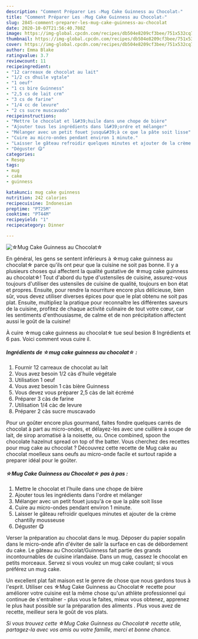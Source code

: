 ```yaml
---
description: "Comment Préparer Les ☆Mug Cake Guinness au Chocolat☆"
title: "Comment Préparer Les ☆Mug Cake Guinness au Chocolat☆"
slug: 2845-comment-preparer-les-mug-cake-guinness-au-chocolat
date: 2020-10-07T21:56:40.708Z
image: https://img-global.cpcdn.com/recipes/db504e8209cf3bee/751x532cq70/☆mug-cake-guinness-au-chocolat☆-photo-principale-de-la-recette.jpg
thumbnail: https://img-global.cpcdn.com/recipes/db504e8209cf3bee/751x532cq70/☆mug-cake-guinness-au-chocolat☆-photo-principale-de-la-recette.jpg
cover: https://img-global.cpcdn.com/recipes/db504e8209cf3bee/751x532cq70/☆mug-cake-guinness-au-chocolat☆-photo-principale-de-la-recette.jpg
author: Emma Blake
ratingvalue: 3.7
reviewcount: 11
recipeingredient:
- "12 carreaux de chocolat au lait"
- "1/2 cs dhuile vgtale"
- "1 oeuf"
- "1 cs bire Guinness"
- "2,5 cs de lait crm"
- "3 cs de farine"
- "1/4 cc de levure"
- "2 cs sucre muscavado"
recipeinstructions:
- "Mettre le chocolat et l&#39;huile dans une chope de bière"
- "Ajouter tous les ingrédients dans l&#39;ordre et mélanger"
- "Mélanger avec un petit fouet jusqu&#39;à ce que la pâte soit lisse"
- "Cuire au micro-ondes pendant environ 1 minute."
- "Laisser le gâteau refroidir quelques minutes et ajouter de la crème chantilly mousseuse"
- "Déguster 😋"
categories:
- Resep
tags:
- mug
- cake
- guinness

katakunci: mug cake guinness 
nutrition: 242 calories
recipecuisine: Indonesian
preptime: "PT25M"
cooktime: "PT44M"
recipeyield: "1"
recipecategory: Dinner

---
```



![☆Mug Cake Guinness au Chocolat☆](https://img-global.cpcdn.com/recipes/db504e8209cf3bee/751x532cq70/☆mug-cake-guinness-au-chocolat☆-photo-principale-de-la-recette.jpg)

En général, les gens se sentent inférieurs à ☆mug cake guinness au chocolat☆ parce qu'ils ont peur que la cuisine ne soit pas bonne. Il y a plusieurs choses qui affectent la qualité gustative de ☆mug cake guinness au chocolat☆! Tout d'abord du type d'ustensiles de cuisine, assurez-vous toujours d'utiliser des ustensiles de cuisine de qualité, toujours en bon état et propres. Ensuite, pour rendre la nourriture encore plus délicieuse, bien sûr, vous devez utiliser diverses épices pour que le plat obtenu ne soit pas plat. Ensuite, multipliez la pratique pour reconnaître les différentes saveurs de la cuisine, profitez de chaque activité culinaire de tout votre cœur, car les sentiments d'enthousiasme, de calme et de non précipitation affectent aussi le goût de la cuisine!

<!--inarticleads1-->

À cuire ☆mug cake guinness au chocolat☆ tue seul besion 8 Ingrédients et 6 pas. Voici comment vous cuire il.

##### Ingrédients de ☆mug cake guinness au chocolat☆ :

1. Fournir 12 carreaux de chocolat au lait
1. Vous avez besoin 1/2 càs d&#39;huile végétale
1. Utilisation 1 oeuf
1. Vous avez besoin 1 càs bière Guinness
1. Vous devez vous préparer 2,5 càs de lait écrémé
1. Préparer 3 càs de farine
1. Utilisation 1/4 càc de levure
1. Préparer 2 càs sucre muscavado


Pour un goûter encore plus gourmand, faites fondre quelques carrés de chocolat à part au micro-ondes, et délayez-les avec une cuillère à soupe de lait, de sirop aromatisé à la noisette, ou. Once combined, spoon the chocolate hazelnut spread on top of the batter. Vous cherchez des recettes pour mug cake au chocolat ? Découvrez cette recette de Mug cake au chocolat moelleux sans oeufs au micro-onde facile et surtout rapide a preparer idéal pour le goûter. 

<!--inarticleads2-->

##### ☆Mug Cake Guinness au Chocolat☆ pas à pas :

1. Mettre le chocolat et l&#39;huile dans une chope de bière
1. Ajouter tous les ingrédients dans l&#39;ordre et mélanger
1. Mélanger avec un petit fouet jusqu&#39;à ce que la pâte soit lisse
1. Cuire au micro-ondes pendant environ 1 minute.
1. Laisser le gâteau refroidir quelques minutes et ajouter de la crème chantilly mousseuse
1. Déguster 😋


Verser la préparation au chocolat dans le mug. Déposer du papier sopalin dans le micro-onde afin d&#39;éviter de salir la surface en cas de débordement du cake. Le gâteau au Chocolat/Guinness fait partie des grands incontournables de cuisine irlandaise. Dans un mug, cassez le chocolat en petits morceaux. Servez si vous voulez un mug cake coulant; si vous préférez un mug cake. 

<!--inarticleads1-->

<p>
Un excellent plat fait maison est le genre de chose que nous gardons tous à l'esprit. Utiliser ces ☆Mug Cake Guinness au Chocolat☆ recette pour améliorer votre cuisine est la même chose qu'un athlète professionnel qui continue de s'entraîner - plus vous le faites, mieux vous obtenez, apprenez le plus haut possible sur la préparation des aliments . Plus vous avez de recette, meilleur sera le goût de vos plats.
</p>

<p>
<i>Si vous trouvez cette ☆Mug Cake Guinness au Chocolat☆ recette utile, partagez-la avec vos amis ou votre famille, merci et bonne chance.</i>
</p>
